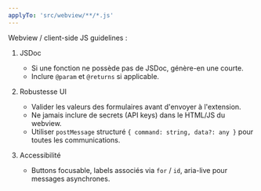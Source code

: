 ```yaml
---
applyTo: 'src/webview/**/*.js'
---
```

Webview / client-side JS guidelines :

1. JSDoc
    - Si une fonction ne possède pas de JSDoc, génère-en une courte.
    - Inclure `@param` et `@returns` si applicable.

2. Robustesse UI
    - Valider les valeurs des formulaires avant d'envoyer à l'extension.
    - Ne jamais inclure de secrets (API keys) dans le HTML/JS du webview.
    - Utiliser `postMessage` structuré `{ command: string, data?: any }` pour toutes les communications.

3. Accessibilité
    - Buttons focusable, labels associés via `for` / `id`, aria-live pour messages asynchrones.
